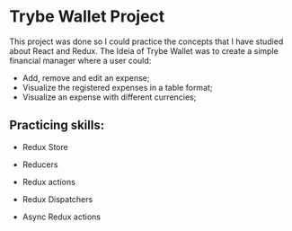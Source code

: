 # Trybe Wallet Project

This project was done so I could practice the concepts that I have studied about React and Redux. The Ideia of Trybe Wallet was to create a simple financial manager where a user could:

 * Add, remove and edit an expense;
 * Visualize the registered expenses in a table format;
 * Visualize an expense with different currencies;

## Practicing skills:

  * Redux Store

  * Reducers

  * Redux actions

  * Redux Dispatchers

  * Async Redux actions 

